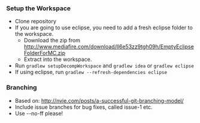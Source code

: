 ### Setup the Workspace ###

* Clone repository
* If you are going to use eclipse, you need to add a fresh eclipse folder to the workspace. 
	* Download the zip from http://www.mediafire.com/download/ll6e53zz9tgh09h/EmptyEclipseFolderForMC.zip
	* Extract into the workspace.
* Run `gradlew setupDecompWorkspace` and `gradlew idea` or `gradlew eclipse`
* If using eclipse, run `gradlew --refresh-dependencies eclipse`

### Branching ###

* Based on: http://nvie.com/posts/a-successful-git-branching-model/
* Include issue branches for bug fixes, called issue-1 etc.
* Use --no-ff please!